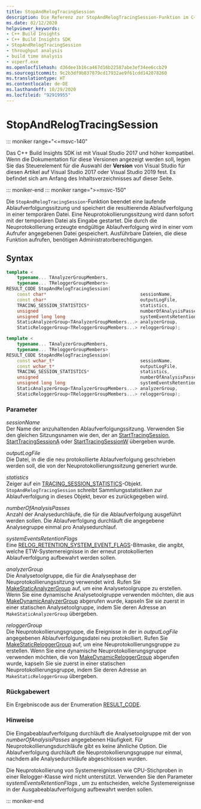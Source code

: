 ```yaml
---
title: StopAndRelogTracingSession
description: Die Referenz zur StopAndRelogTracingSession-Funktion im C++ Build Insights SDK.
ms.date: 02/12/2020
helpviewer_keywords:
- C++ Build Insights
- C++ Build Insights SDK
- StopAndRelogTracingSession
- throughput analysis
- build time analysis
- vcperf.exe
ms.openlocfilehash: d36dee1b16ca467d16b22587abe3ef34ee6ccb29
ms.sourcegitcommit: 9c2b3df9b837879cd17932ae9f61cdd142078260
ms.translationtype: HT
ms.contentlocale: de-DE
ms.lasthandoff: 10/29/2020
ms.locfileid: "92919955"
---
```

# <a name="stopandrelogtracingsession"></a>StopAndRelogTracingSession

::: moniker range="<=msvc-140"

Das C++ Build Insights SDK ist mit Visual Studio 2017 und höher kompatibel. Wenn die Dokumentation für diese Versionen angezeigt werden soll, legen Sie das Steuerelement für die Auswahl der **Version** von Visual Studio für diesen Artikel auf Visual Studio 2017 oder Visual Studio 2019 fest. Es befindet sich am Anfang des Inhaltsverzeichnisses auf dieser Seite.

::: moniker-end
::: moniker range=">=msvc-150"

Die `StopAndRelogTracingSession`-Funktion beendet eine laufende Ablaufverfolgungssitzung und speichert die resultierende Ablaufverfolgung in einer temporären Datei. Eine Neuprotokollierungssitzung wird dann sofort mit der temporären Datei als Eingabe gestartet. Die durch die Neuprotokollierung erzeugte endgültige Ablaufverfolgung wird in einer vom Aufrufer angegebenen Datei gespeichert. Ausführbare Dateien, die diese Funktion aufrufen, benötigen Administratorberechtigungen.

## <a name="syntax"></a>Syntax

```cpp
template <
    typename... TAnalyzerGroupMembers,
    typename... TReloggerGroupMembers>
RESULT_CODE StopAndRelogTracingSession(
    const char*                                   sessionName,
    const char*                                   outputLogFile,
    TRACING_SESSION_STATISTICS*                   statistics,
    unsigned                                      numberOfAnalysisPasses,
    unsigned long long                            systemEventsRetentionFlags,
    StaticAnalyzerGroup<TAnalyzerGroupMembers...> analyzerGroup,
    StaticReloggerGroup<TReloggerGroupMembers...> reloggerGroup);

template <
    typename... TAnalyzerGroupMembers,
    typename... TReloggerGroupMembers>
RESULT_CODE StopAndRelogTracingSession(
    const wchar_t*                                sessionName,
    const wchar_t*                                outputLogFile,
    TRACING_SESSION_STATISTICS*                   statistics,
    unsigned                                      numberOfAnalysisPasses,
    unsigned long long                            systemEventsRetentionFlags,
    StaticAnalyzerGroup<TAnalyzerGroupMembers...> analyzerGroup,
    StaticReloggerGroup<TReloggerGroupMembers...> reloggerGroup);
```

### <a name="parameters"></a>Parameter

*sessionName*\
Der Name der anzuhaltenden Ablaufverfolgungssitzung. Verwenden Sie den gleichen Sitzungsnamen wie den, der an [StartTracingSession](start-tracing-session.md), [StartTracingSessionA](start-tracing-session-a.md) oder [StartTracingSessionW](start-tracing-session-w.md) übergeben wurde.

*outputLogFile*\
Die Datei, in die die neu protokollierte Ablaufverfolgung geschrieben werden soll, die von der Neuprotokollierungssitzung generiert wurde.

*statistics*\
Zeiger auf ein [TRACING_SESSION_STATISTICS](../other-types/tracing-session-statistics-struct.md)-Objekt. `StopAndRelogTracingSession` schreibt Sammlungsstatistiken zur Ablaufverfolgung in dieses Objekt, bevor es zurückgegeben wird.

*numberOfAnalysisPasses*\
Anzahl der Analysedurchläufe, die für die Ablaufverfolgung ausgeführt werden sollen. Die Ablaufverfolgung durchläuft die angegebene Analysegruppe einmal pro Analysedurchlauf.

*systemEventsRetentionFlags*\
Eine [RELOG_RETENTION_SYSTEM_EVENT_FLAGS](../other-types/relog-retention-system-event-flags-constants.md)-Bitmaske, die angibt, welche ETW-Systemereignisse in der erneut protokollierten Ablaufverfolgung aufbewahrt werden sollen.

*analyzerGroup*\
Die Analysetoolgruppe, die für die Analysephase der Neuprotokollierungssitzung verwendet wird. Rufen Sie [MakeStaticAnalyzerGroup](make-static-analyzer-group.md) auf, um eine Analysetoolgruppe zu erstellen. Wenn Sie eine dynamische Analysetoolgruppe verwenden möchten, die aus [MakeDynamicAnalyzerGroup](make-dynamic-analyzer-group.md) abgerufen wurde, kapseln Sie sie zuerst in einer statischen Analysetoolgruppe, indem Sie deren Adresse an `MakeStaticAnalyzerGroup` übergeben.

*reloggerGroup*\
Die Neuprotokollierungsgruppe, die Ereignisse in der in *outputLogFile* angegebenen Ablaufverfolgungsdatei neu protokolliert. Rufen Sie [MakeStaticReloggerGroup](make-static-relogger-group.md) auf, um eine Neuprotokollierungsgruppe zu erstellen. Wenn Sie eine dynamische Neuprotokollierungsgruppe verwenden möchten, die von [MakeDynamicReloggerGroup](make-dynamic-relogger-group.md) abgerufen wurde, kapseln Sie sie zuerst in einer statischen Neuprotokollierungsgruppe, indem Sie deren Adresse an `MakeStaticReloggerGroup` übergeben.

### <a name="return-value"></a>Rückgabewert

Ein Ergebniscode aus der Enumeration [RESULT_CODE](../other-types/result-code-enum.md).

### <a name="remarks"></a>Hinweise

Die Eingabeablaufverfolgung durchläuft die Analysetoolgruppe mit der von *numberOfAnalysisPasses* angegebenen Häufigkeit. Für Neuprotokollierungsdurchläufe gibt es keine ähnliche Option. Die Ablaufverfolgung durchläuft die Neuprotokollierungsgruppe nur einmal, nachdem alle Analysedurchläufe abgeschlossen wurden.

Die Neuprotokollierung von Systemereignissen wie CPU-Stichproben in einer Relogger-Klasse wird nicht unterstützt. Verwenden Sie den Parameter *systemEventsRetentionFlags* , um zu entscheiden, welche Systemereignisse in der Ausgabeablaufverfolgung aufbewahrt werden sollen.

::: moniker-end
